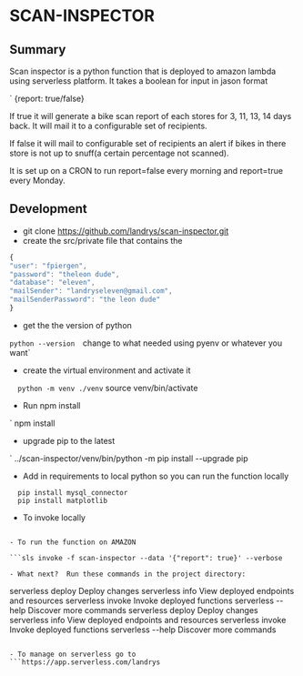 # SCAN-INSPECTOR
## Summary
Scan inspector is a python function that is deployed to amazon lambda using serverless platform. It takes a boolean for input in jason format

` {report: true/false}

If true it will generate a bike scan report of each stores for 3, 11, 13, 14 days back. It will mail it to a configurable set of recipients.

If false it will mail to configurable set of recipients an alert if bikes in there store is not up to snuff(a certain percentage not scanned).

It is set up on a CRON to run report=false every morning and report=true every Monday.

## Development

- git clone https://github.com/landrys/scan-inspector.git
- create the src/private file that contains the

```javascript
{
"user": "fpiergen",
"password": "theleon dude",
"database": "eleven", 
"mailSender": "landryseleven@gmail.com",
"mailSenderPassword": "the leon dude" 
}
```
       	
- get the the version of python 

`python --version 
`change to what needed using pyenv or whatever you want`

- create the virtual environment and activate it

`	python -m venv ./venv
`	source venv/bin/activate
- Run npm install

`	npm install
- upgrade pip to the latest

`       ../scan-inspector/venv/bin/python -m pip install --upgrade pip
- Add in requirements to local python so you can run the function locally

```
  pip install mysql_connector
  pip install matplotlib
```
- To invoke locally

```serverless invoke local --path ./data.json --function scan-inspector --verbose

- To run the function on AMAZON

```sls invoke -f scan-inspector --data '{"report": true}' --verbose

- What next?  Run these commands in the project directory:

```
 serverless deploy    Deploy changes
 serverless info      View deployed endpoints and resources
 serverless invoke    Invoke deployed functions
 serverless --help    Discover more commands            serverless deploy    Deploy changes
 serverless info      View deployed endpoints and resources
 serverless invoke    Invoke deployed functions
 serverless --help    Discover more commands
```

- To manage on serverless go to 
```https://app.serverless.com/landrys 

